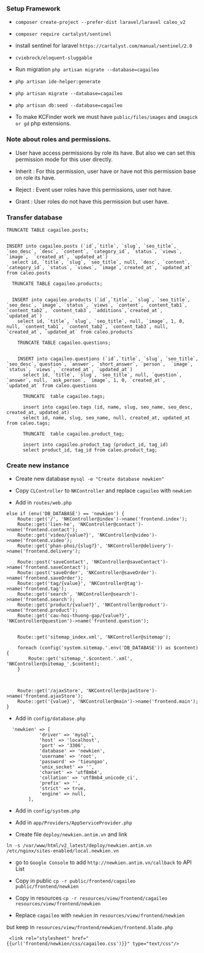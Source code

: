 ### Setup Framework 

* `composer create-project --prefer-dist laravel/laravel caleo_v2`

* `composer require cartalyst/sentinel`

* install sentinel for laravel `https://cartalyst.com/manual/sentinel/2.0`

* `cviebrock/eloquent-sluggable`

* Run migration `php artisan migrate --database=cagaileo`

* `php artisan ide-helper:generate`

* `php artisan migrate --database=cagaileo`

* `php artisan db:seed --database=cagaileo`

* To make KCFinder work we must have `public/files/images` and `imagick or gd` php extensions.

### Note about roles and permissions.

* User have access permissions by role its have. But also we can set this permission mode for this user directly.

 - Inherit : For this permission, user have or have not this permission base on role its have.
 
 - Reject : Event user roles have this permissions, user not have.
 
 - Grant : User roles do not have this permission but user have.
 
### Transfer database

```$xslt
TRUNCATE TABLE cagaileo.posts;


INSERT into cagaileo.posts (`id`,`title`, `slug`, `seo_title`, `seo_desc`, `desc`, `content`, `category_id`, `status`, `views`, `image`,  `created_at`, `updated_at`)
  select id, `title`, `slug`, `seo_title`, null, `desc`, `content`, `category_id`, `status`, `views`, `image`,`created_at`, `updated_at` from caleo.posts
  
  TRUNCATE TABLE cagaileo.products;
  
  
  INSERT into cagaileo.products (`id`,`title`, `slug`, `seo_title`, `seo_desc`, `image`, `status`, `views`, `content`, `content_tab1`, `content_tab2`, `content_tab3`, `additions`,`created_at`, `updated_at`)
    select id, `title`, `slug`, `seo_title`, null, `image`, 1, 0, null, `content_tab1`, `content_tab2`, `content_tab3`, null, `created_at`, `updated_at` from caleo.products
    
    TRUNCATE TABLE cagaileo.questions;
    
    
    INSERT into cagaileo.questions (`id`,`title`, `slug`, `seo_title`, `seo_desc`,`question`, `answer`, `short_answer`, `person`,  `image`, `status`, `views`, `created_at`, `updated_at`)
      select id, `title`, `slug`, `seo_title`, null, `question`, `answer`, null, `ask_person`, `image`, 1, 0, `created_at`, `updated_at` from caleo.questions
      
      TRUNCATE  table cagaileo.tags;
      
      insert into cagaileo.tags (id, name, slug, seo_name, seo_desc, created_at, updated_at)
      select id, name, slug, seo_name, null, created_at, updated_at from caleo.tags;
      
      TRUNCATE  table cagaileo.product_tag;
      
      insert into cagaileo.product_tag (product_id, tag_id)
      select product_id, tag_id from caleo.product_tag;

``` 

### Create new instance

* Create new database `mysql -e "Create database newkien"`

* Copy `CLController` to `NKController` and replace `cagaileo` with `newkien`

* Add in `routes/web.php`

```textmate
else if (env('DB_DATABASE') == 'newkien') {
    Route::get('/', 'NKController@index')->name('frontend.index');
    Route::get('lien-he', 'NKController@contact')->name('frontend.contact');
    Route::get('video/{value?}', 'NKController@video')->name('frontend.video');
    Route::get('phan-phoi/{slug?}', 'NKController@delivery')->name('frontend.delivery');

    Route::post('saveContact', 'NKController@saveContact')->name('frontend.saveContact');
    Route::post('saveOrder', 'NKController@saveOrder')->name('frontend.saveOrder');
    Route::get('tag/{value}', 'NKController@tag')->name('frontend.tag');
    Route::get('search', 'NKController@search')->name('frontend.search');
    Route::get('product/{value?}', 'NKController@product')->name('frontend.product');
    Route::get('cau-hoi-thuong-gap/{value?}', 'NKController@question')->name('frontend.question');


    Route::get('sitemap_index.xml', 'NKController@sitemap');

    foreach (config('system.sitemap.'.env('DB_DATABASE')) as $content) {
        Route::get('sitemap_'.$content.'.xml', 'NKController@sitemap_'.$content);
    }



    Route::get('/ajaxStore', 'NKController@ajaxStore')->name('frontend.ajaxStore');
    Route::get('{value}', 'NKController@main')->name('frontend.main');
}
```

* Add in `config/database.php`

```textmate
  'newkien' => [
            'driver' => 'mysql',
            'host' => 'localhost',
            'port' => '3306',
            'database' => 'newkien',
            'username' => 'root',
            'password' => 'tieungao',
            'unix_socket' => '',
            'charset' => 'utf8mb4',
            'collation' => 'utf8mb4_unicode_ci',
            'prefix' => '',
            'strict' => true,
            'engine' => null,
        ],
``` 
* Add in `config/system.php`

* Add in `app/Providers/AppServiceProvider.php`

* Create file `deploy/newkien.antim.vn` and link

`ln -s /var/www/html/v2_latest/deploy/newkien.antim.vn /etc/nginx/sites-enabled/local.newkien.vn`

* go to `Google Console` to add `http://newkien.antim.vn/callback` to API List

* Copy in public `cp -r public/frontend/cagaileo public/frontend/newkien`

* Copy in resources `cp -r resources/view/frontend/cagaileo  resources/view/frontend/newkien`

* Replace `cagaileo` with `newkien` in `resources/view/frontend/newkien`

but keep in `resources/view/frontend/newkien/frontend.blade.php` 

```textmate
 <link rel="stylesheet" href="{{url('frontend/newkien/css/cagaileo.css')}}" type="text/css"/>
```